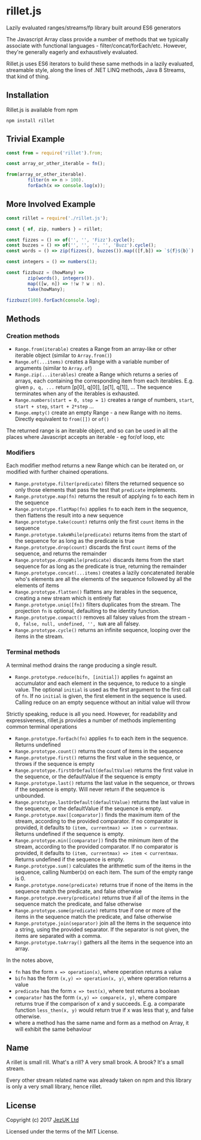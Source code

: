 # rillet.js
Lazily evaluated ranges/streams/fp library built around ES6 generators

The Javascript Array class provide a number of methods that we typically associate with functional languages - filter/concat/forEach/etc.  However, they're generally eagerly and exhaustively evaluated.

Rillet.js uses ES6 iterators to build these same methods in a lazily evaluated, streamable style, along the lines of .NET LINQ methods, Java 8 Streams, that kind of thing.

## Installation

Rillet.js is available from npm
```
npm install rillet
```

## Trivial Example

```javascript
const from = require('rillet').from;

const array_or_other_iterable = fn();

from(array_or_other_iterable).
        filter(n => n > 100).
        forEach(x => console.log(x));
```

## More Involved Example

``` javascript
const rillet = require('./rillet.js');

const { of, zip, numbers } = rillet;

const fizzes = () => of('', '', 'Fizz').cycle();
const buzzes = () => of('', '', '', '', 'Buzz').cycle();
const words = () => zip(fizzes(), buzzes()).map(([f,b]) => `${f}${b}`)

const integers = () => numbers(1);

const fizzbuzz = (howMany) =>
        zip(words(), integers()).
        map(([w, n]) => !!w ? w : n).
        take(howMany);

fizzbuzz(100).forEach(console.log);
```

## Methods
### Creation methods
* `Range.from(iterable)` creates a Range from an array-like or other iterable object (similar to `Array.from()`)
* `Range.of(...items)` creates a Range with a variable number of arguments (similar to `Array.of`)
* `Range.zip(...iterables)` create a Range which returns a series of arrays, each containing the corresponding item from each iterables. E.g. given `p, q, ...` return [p[0], q[0]], [p[1], q[1]], ... The sequence terminates when any of the iterables is exhausted.
* `Range.numbers(start = 0, step = 1)` creates a range of numbers, `start`, `start + step`, `start + 2*step` ...
* `Range.empty()` create an empty Range - a new Range with no items. Directly equivalent to `from([])` or `of()`

The returned range is an iterable object, and so can be used in all the places where Javascript accepts an iterable - eg for/of loop, etc

### Modifiers
Each modifier method returns a new Range which can be iterated on, or modified with further chained operations.

* `Range.prototype.filter(predicate)` filters the returned sequence so only those elements that pass the test that `predicate` implements.
* `Range.prototype.map(fn)` returns the result of applying `fn` to each item in the sequence
* `Range.prototype.flatMap(fn)` applies `fn` to each item in the sequence, then flattens the result into a new sequence
* `Range.prototype.take(count)` returns only the first `count` items in the sequence
* `Range.prototype.takeWhile(predicate)` returns items from the start of the sequence for as long as the predicate is true
* `Range.prototype.drop(count)` discards the first `count` items of the sequence, and returns the remainder
* `Range.prototype.dropWhile(predicate)` discards items from the start sequence for as long as the predicate is true, returning the remainder
* `Range.prototype.concat(...items)` creates a lazily concatenated iterable who's elements are all the elements of the sequence followed by all the elements of items
* `Range.prototype.flatten()` flattens any iterables in the sequence, creating a new stream which is entirely flat
* `Range.prototype.uniq([fn])` filters duplicates from the stream.  The projection `fn` is optional, defaulting to the identity function.
* `Range.prototype.compact()` removes all falsey values from the stream - `0, false, null, undefined, '', NaN` are all falsey.
* `Range.prototype.cycle()` returns an infinite sequence, looping over the items in the stream.

### Terminal methods
A terminal method drains the range producing a single result.

* `Range.prototype.reduce(bifn, [initial])` applies `fn` against an accumulator and each element in the sequence, to reduce to a single value. The optional `initial` is used as the first argument to the first call of `fn`. If no `initial` is given, the first element in the sequence is used. Calling reduce on an empty sequence without an initial value will throw

Strictly speaking, reduce is all you need.  However, for readability and expressiveness, rillet.js provides a number of methods implementing common terminal operations

* `Range.prototype.forEach(fn)` applies `fn` to each item in the sequence.  Returns undefined
* `Range.prototype.count()` returns the count of items in the sequence
* `Range.prototype.first()` returns the first value in the sequence, or throws if the sequence is empty
* `Range.prototype.firstOrDefault(defaultValue)` returns the first value in the sequence, or the defaultValue if the sequence is empty
* `Range.prototype.last()` returns the last value in the sequence, or throws if the sequence is empty.  Will never return if the sequence is unbounded.
* `Range.prototype.lastOrDefault(defaultValue)` returns the last value in the sequence, or the defaultValue if the sequence is empty.
* `Range.prototype.max([comparator])` finds the maximum item of the stream, according to the provided comparator.  If no comparator is provided, it defaults to `(item, currentmax) => item > currentmax`. Returns undefined if the sequence is empty.
* `Range.prototype.min([comparator])` finds the minimum item of the stream, according to the provided comparator.  If no comparator is provided, it defaults to `(item, currentmax) => item < currentmax`. Returns undefined if the sequence is empty.
* `Range.prototype.sum()` calculates the arithmetic sum of the items in the sequence, calling Number(x) on each item.  The sum of the empty range is 0.
* `Range.prototype.none(predicate)` returns true if none of the items in the sequence match the predicate, and false otherwise
* `Range.prototype.every(predicate)` returns true if all of the items in the sequence match the predicate, and false otherwise
* `Range.prototype.some(predicate)` returns true if one or more of the items in the sequence match the predicate, and false otherwise
* `Range.prototype.join(separator)` join all the items in the sequence into a string, using the provided separator.  If the separator is not given, the items are separated with a comma.
* `Range.prototype.toArray()` gathers all the items in the sequence into an array.

In the notes above,
* `fn` has the form `x => operation(x)`, where operation returns a value
* `bifn` has the form `(x,y) => operation(x, y)`, where operation returns a value
* `predicate` has the form `x => test(x)`, where test returns a boolean
* `comparator` has the form `(x,y) => compare(x, y)`, where compare returns true if the comparison of x and y succeeds.  E.g. a comparate function `less_then(x, y)` would return true if x was less that y, and false otherwise.
* where a method has the same name and form as a method on Array, it will exhibit the same behaviour

## Name

A rillet is small rill.  What's a rill? A very small brook. A brook? It's a small stream.

Every other stream related name was already taken on npm and this library is only a very small library, hence rillet.

## License

Copyright (c) 2017 [JezUK Ltd](http://www.jezuk.co.uk/)

Licensed under the terms of the MIT License.
